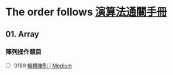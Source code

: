 # The order follows [演算法通關手冊](https://github.com/itcharge/LeetCode-Py)

## 01. Array

### 陣列操作題目

- [ ] 0189 [輪轉陣列 | Medium](https://leetcode.com/problems/rotate-array/description/)
